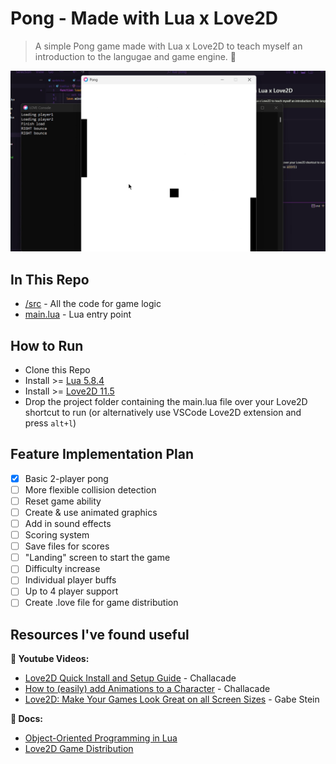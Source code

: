 # Pong - Made with Lua x Love2D

> A simple Pong game made with Lua x Love2D to teach myself an introduction to the langugae and game engine. 👾

![Pong Demo Image](image.png)

## In This Repo
* [/src](/src/) - All the code for game logic
* [main.lua](main.lua) - Lua entry point

## How to Run
* Clone this Repo
* Install >= [Lua 5.8.4](https://www.lua.org/download.html)
* Install >= [Love2D 11.5](https://love2d.org/)
* Drop the project folder containing the main.lua file over your Love2D shortcut to run (or alternatively use VSCode Love2D extension and press `alt+l`)


## Feature Implementation Plan
- [x] Basic 2-player pong
- [ ] More flexible collision detection
- [ ] Reset game ability
- [ ] Create & use animated graphics
- [ ] Add in sound effects
- [ ] Scoring system
- [ ] Save files for scores
- [ ] "Landing" screen to start the game
- [ ] Difficulty increase
- [ ] Individual player buffs
- [ ] Up to 4 player support
- [ ] Create .love file for game distribution

## Resources I've found useful

**🎥 Youtube Videos:**
* [Love2D Quick Install and Setup Guide](https://www.youtube.com/watch?v=kpxkQldiNPU) - Challacade
* [How to (easily) add Animations to a Character](https://www.youtube.com/watch?v=ON7fpPIVtg8) - Challacade
* [Love2D: Make Your Games Look Great on all Screen Sizes](https://www.youtube.com/watch?v=tjWdGLJFpXU) - Gabe Stein

**📃 Docs:**
* [Object-Oriented Programming in Lua](https://www.lua.org/pil/16.html)
* [Love2D Game Distribution](https://love2d.org/wiki/Game_Distribution)